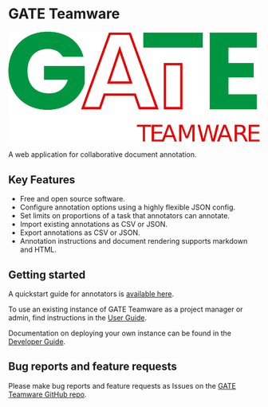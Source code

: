 # GATE Teamware

![](../frontend/public/static/img/gate-teamware-logo.svg "GATE Teamware")

A web application for collaborative document annotation.

## Key Features
* Free and open source software.
* Configure annotation options using a highly flexible JSON config.
* Set limits on proportions of a task that annotators can annotate.
* Import existing annotations as CSV or JSON.
* Export annotations as CSV or JSON.
* Annotation instructions and document rendering supports markdown and HTML.

## Getting started
A quickstart guide for annotators is [available here](userguide/quickstart.html).

To use an existing instance of GATE Teamware as a project manager or admin, find instructions in the [User Guide](userguide/overview.html).

Documentation on deploying your own instance can be found in the [Developer Guide](developerguide).

## Bug reports and feature requests
Please make bug reports and feature requests as Issues on the [GATE Teamware GitHub repo](https://github.com/GATENLP/gate-teamware).
